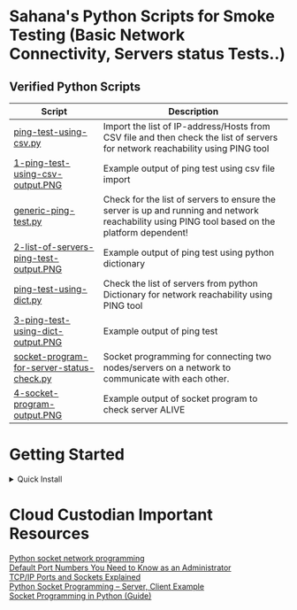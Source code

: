# Sahana's Python Scripts for Smoke Testing (Basic Network Connectivity, Servers status Tests..)

## Verified Python Scripts

| Script | Description |
|--------|-------------|
|[ping-test-using-csv.py](https://github.com/sahanasj/Python-Scripts-for-Basic-Network-Connectivity-Test-Smoke-Test-Scripts-/blob/master/ping-test-using-csv.py)<br> | Import the list of IP-address/Hosts from CSV file and then check the list of servers for network reachability using PING tool|
|[1-ping-test-using-csv-output.PNG](https://github.com/sahanasj/Python-Scripts-for-Basic-Network-Connectivity-Test-Smoke-Test-Scripts-/blob/master/Python-Scripts-Example-Outputs/1-ping-test-using-csv-output.PNG)<br> | Example output of ping test using csv file import|
|[generic-ping-test.py](https://github.com/sahanasj/Python-Scripts-for-Basic-Network-Connectivity-Test-Smoke-Test-Scripts-/blob/master/generic-ping-test.py)<br> | Check for the list of servers to ensure the server is up and running and network reachability using PING tool based on the platform dependent!|
|[2-list-of-servers-ping-test-output.PNG](https://github.com/sahanasj/Python-Scripts-for-Basic-Network-Connectivity-Test-Smoke-Test-Scripts-/blob/master/Python-Scripts-Example-Outputs/2-list-of-servers-ping-test-output.PNG)<br> | Example output of ping test using python dictionary|
| [ping-test-using-dict.py](https://github.com/sahanasj/Python-Scripts-for-Basic-Network-Connectivity-Test-Smoke-Test-Scripts-/blob/master/ping-test-using-dict.py)<br> | Check the list of servers from python Dictionary for network reachability using PING tool |
| [3-ping-test-using-dict-output.PNG](https://github.com/sahanasj/Python-Scripts-for-Basic-Network-Connectivity-Test-Smoke-Test-Scripts-/blob/master/Python-Scripts-Example-Outputs/3-ping-test-using-dict-output.PNG)<br> | Example output of ping test|
| [socket-program-for-server-status-check.py](https://github.com/sahanasj/Python-Scripts-for-Basic-Network-Connectivity-Test-Smoke-Test-Scripts-/blob/master/socket-program-for-server-status-check.py)<br> | Socket programming for connecting two nodes/servers on a network to communicate with each other. |
| [4-socket-program-output.PNG](https://github.com/sahanasj/Python-Scripts-for-Basic-Network-Connectivity-Test-Smoke-Test-Scripts-/blob/master/Python-Scripts-Example-Outputs/4-socket-program-output.PNG)<br> | Example output of socket program to check server ALIVE|


# Getting Started
<details>
<summary>Quick Install</summary>

```
*** Install dependencies (with virtualenv) ***
$ sudo apt-get -y install virtualenv or sudo yum install virtualenv
$ virtualenv smoke-test
$ source smoke-test/bin/activate

*** Create a Python Script ***
$ server-status-check.py  #example

*** Run the Python Script ***
$ python server-status-check.py

or

*** Run the Python Script and store output in text file ***
$ python server-status-check.py >> output.txt
```
</details>

# Cloud Custodian Important Resources
[Python socket network programming](https://pythontips.com/2013/08/06/python-socket-network-programming/)<br>
[Default Port Numbers You Need to Know as an Administrator](https://geekflare.com/default-port-numbers/)<br>
[TCP/IP Ports and Sockets Explained](http://www.steves-internet-guide.com/tcpip-ports-sockets/)<br>
[Python Socket Programming – Server, Client Example](https://www.journaldev.com/15906/python-socket-programming-server-client)<br>
[Socket Programming in Python (Guide)](https://realpython.com/python-sockets/)<br>




